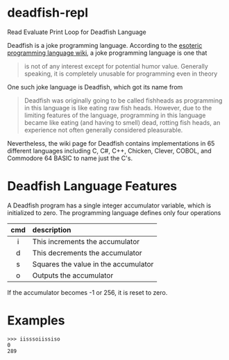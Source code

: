 # deadfish-repl

Read Evaluate Print Loop for Deadfish Language 


Deadfish is a joke programming language.  According to the [esoteric programming language wiki](http://www.esolangs.org), a joke programming language is one that

>is not of any interest except for potential humor value. Generally speaking, it is completely unusable for programming even in theory

One such joke language is Deadfish, which got its name from

>Deadfish was originally going to be called fishheads as programming in this language is like eating raw fish heads. However, due to the limiting features of the language, programming in this language became like eating (and having to smell) dead, rotting fish heads, an experience not often generally considered pleasurable.

Nevertheless, the wiki page for Deadfish contains implementations in 65 different languages including C, C#, C++, Chicken, Clever, COBOL, and Commodore 64 BASIC to name just the C's.

# Deadfish Language Features

A Deadfish program has a single integer accumulator variable, which is initialized to zero.  The programming language defines only four operations

|cmd| description                                                                               |
|:-:|:------------------------------------------------------------------------------------------|
| i | This increments the accumulator                                                           |
| d | This decrements the accumulator                                                           |
| s | Squares the value in the accumulator                                                      |
| o | Outputs the accumulator                                                                   |

If the accumulator becomes -1 or 256, it is reset to zero.

# Examples

```
>>> iisssoiissiso
0
289
```
